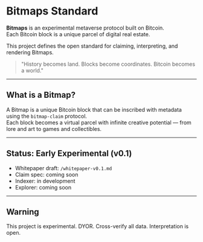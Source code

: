 # Bitmaps Standard

**Bitmaps** is an experimental metaverse protocol built on Bitcoin.  
Each Bitcoin block is a unique parcel of digital real estate.  

This project defines the open standard for claiming, interpreting, and rendering Bitmaps.

> "History becomes land. Blocks become coordinates. Bitcoin becomes a world."

---

## What is a Bitmap?

A Bitmap is a unique Bitcoin block that can be inscribed with metadata using the `bitmap-claim` protocol.  
Each block becomes a virtual parcel with infinite creative potential — from lore and art to games and collectibles.

---

## Status: Early Experimental (v0.1)

- Whitepaper draft: `/whitepaper-v0.1.md`
- Claim spec: coming soon
- Indexer: in development
- Explorer: coming soon

---

## Warning

This project is experimental. DYOR. Cross-verify all data. Interpretation is open.

